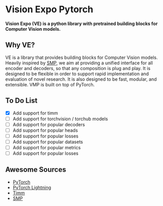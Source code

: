 # Vision Expo Pytorch

**Vision Expo (VE) is a python library with pretrained building blocks for Computer Vision models.**

## Why VE?

VE is a library that provides building blocks for Computer Vision models. Heavily inspired by [SMP](https://github.com/qubvel/segmentation_models.pytorch), we aim at providing a unified interface for all encoder and decoders, so that any composition is plug and play.
It is designed to be flexible in order to support rapid implementation and evaluation of novel research. It is also designed to be fast, modular, and extensible. VMP is built on top of PyTorch.

## To Do List

- [x] Add support for timm
- [ ] Add support for torchvision / torchub models
- [ ] Add support for popular decoders
- [ ] Add support for popular heads
- [ ] Add support for popular losses
- [ ] Add support for popular datasets
- [ ] Add support for popular metrics
- [ ] Add support for popular losses

## Awesome Sources

- [PyTorch](https://pytorch.org/)
- [PyTorch Lightning](https://www.pytorchlightning.ai/)
- [Timm](https://github.com/huggingface/pytorch-image-models)
- [SMP](https://github.com/qubvel/segmentation_models.pytorch)
